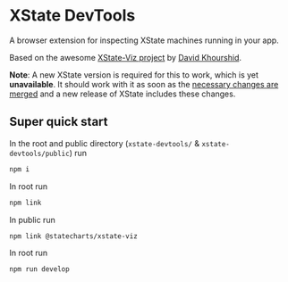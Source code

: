 # XState DevTools

A browser extension for inspecting XState machines running in your app.

Based on the awesome [XState-Viz project](https://github.com/statecharts/xstate-viz) by [David Khourshid](https://github.com/davidkpiano).

**Note**: A new XState version is required for this to work, which is yet **unavailable**. It should work with it as soon as the [necessary changes are merged](https://github.com/davidkpiano/xstate/pull/691) and a new release of XState includes these changes.

## Super quick start

In the root and public directory (`xstate-devtools/` & `xstate-devtools/public`) run

```bash
npm i
```

In root run

```bash
npm link
```

In public run

```bash
npm link @statecharts/xstate-viz
```

In root run

```bash
npm run develop
```
